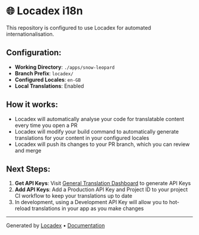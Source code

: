 # 🌐 Locadex i18n

This repository is configured to use Locadex for automated internationalisation.

## Configuration:

- **Working Directory**: `./apps/snow-leopard`
- **Branch Prefix**: `locadex/`
- **Configured Locales**: `en-GB`
- **Local Translations**: Enabled

## How it works:

- Locadex will automatically analyse your code for translatable content every time you open a PR
- Locadex will modify your build command to automatically generate translations for your content in your configured locales
- Locadex will push its changes to your PR branch, which you can review and merge

## Next Steps:
1. **Get API Keys**: Visit [General Translation Dashboard](https://dash.generaltranslation.com) to generate API Keys
2. **Add API Keys**: Add a Production API Key and Project ID to your project CI workflow to keep your translations up to date
3. In development, using a Development API Key will allow you to hot-reload translations in your app as you make changes

---

Generated by [Locadex](https://generaltranslation.com) • [Documentation](https://generaltranslation.com/docs)
